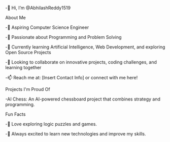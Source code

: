 -👋 Hi, I’m @AbhilashReddy1519

About Me

-🌟 Aspiring Computer Science Engineer

-👀 Passionate about Programming and Problem Solving

-🌱 Currently learning Artificial Intelligence, Web Development, and exploring Open Source Projects

-💞️ Looking to collaborate on innovative projects, coding challenges, and learning together

-📫 Reach me at: [Insert Contact Info] or connect with me here!

Projects I'm Proud Of

-AI Chess: An AI-powered chessboard project that combines strategy and programming.



Fun Facts

-🧩 Love exploring logic puzzles and games.

-🚀 Always excited to learn new technologies and improve my skills.

<!---
AbhilashReddy1519/AbhilashReddy1519 is a ✨ special ✨ repository because its `README.md` (this file) appears on your GitHub profile.
You can click the Preview link to take a look at your changes.
--->
